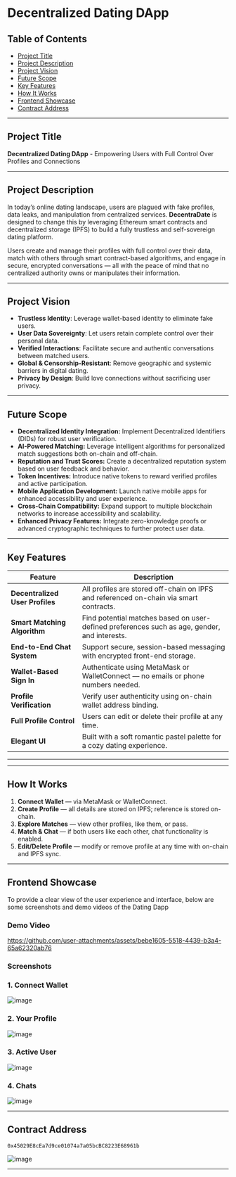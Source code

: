 # Decentralized Dating DApp

## Table of Contents
- [Project Title](#project-title)
- [Project Description](#project-description)
- [Project Vision](#project-vision)
- [Future Scope](#future-scope)
- [Key Features](#key-features)
- [How It Works](#️-how-it-works)
- [Frontend Showcase](#frontend-showcase)
- [Contract Address](#contract-address)

---

## Project Title
**Decentralized Dating DApp** - Empowering Users with Full Control Over Profiles and Connections

---

## Project Description
In today’s online dating landscape, users are plagued with fake profiles, data leaks, and manipulation from centralized services. **DecentraDate** is designed to change this by leveraging Ethereum smart contracts and decentralized storage (IPFS) to build a fully trustless and self-sovereign dating platform.

Users create and manage their profiles with full control over their data, match with others through smart contract-based algorithms, and engage in secure, encrypted conversations — all with the peace of mind that no centralized authority owns or manipulates their information.


---

## Project Vision
- **Trustless Identity**: Leverage wallet-based identity to eliminate fake users.
- **User Data Sovereignty**: Let users retain complete control over their personal data.
- **Verified Interactions**: Facilitate secure and authentic conversations between matched users.
- **Global & Censorship-Resistant**: Remove geographic and systemic barriers in digital dating.
- **Privacy by Design**: Build love connections without sacrificing user privacy.


---

## Future Scope

- **Decentralized Identity Integration:** Implement Decentralized Identifiers (DIDs) for robust user verification.  
- **AI-Powered Matching:** Leverage intelligent algorithms for personalized match suggestions both on-chain and off-chain.  
- **Reputation and Trust Scores:** Create a decentralized reputation system based on user feedback and behavior.  
- **Token Incentives:** Introduce native tokens to reward verified profiles and active participation.  
- **Mobile Application Development:** Launch native mobile apps for enhanced accessibility and user experience.  
- **Cross-Chain Compatibility:** Expand support to multiple blockchain networks to increase accessibility and scalability.  
- **Enhanced Privacy Features:** Integrate zero-knowledge proofs or advanced cryptographic techniques to further protect user data.

---

## Key Features

| Feature | Description |
|--------|-------------|
| **Decentralized User Profiles** | All profiles are stored off-chain on IPFS and referenced on-chain via smart contracts. |
| **Smart Matching Algorithm** | Find potential matches based on user-defined preferences such as age, gender, and interests. |
| **End-to-End Chat System** | Support secure, session-based messaging with encrypted front-end storage. |
| **Wallet-Based Sign In** | Authenticate using MetaMask or WalletConnect — no emails or phone numbers needed. |
| **Profile Verification** | Verify user authenticity using on-chain wallet address binding. |
| **Full Profile Control** | Users can edit or delete their profile at any time. |
| **Elegant UI** | Built with a soft romantic pastel palette for a cozy dating experience. |


---
---

## How It Works

1. **Connect Wallet** — via MetaMask or WalletConnect.
2. **Create Profile** — all details are stored on IPFS; reference is stored on-chain.
3. **Explore Matches** — view other profiles, like them, or pass.
4. **Match & Chat** — if both users like each other, chat functionality is enabled.
5. **Edit/Delete Profile** — modify or remove profile at any time with on-chain and IPFS sync.

---

## Frontend Showcase

To provide a clear view of the user experience and interface, below are some screenshots and demo videos of the Dating Dapp

### Demo Video 

https://github.com/user-attachments/assets/bebe1605-5518-4439-b3a4-65a62320ab76

### Screenshots

### 1. Connect Wallet

![image](https://github.com/user-attachments/assets/24dd601b-7c95-403e-97bb-d565cf8b7584)

### 2. Your Profile 

![image](https://github.com/user-attachments/assets/c0220aaf-d047-4983-b9a8-9e553a122bf3)



### 3. Active User

![image](https://github.com/user-attachments/assets/bb08110d-5ed2-4a53-85af-4b2b81a5c99b)

### 4. Chats


![image](https://github.com/user-attachments/assets/e11ba153-028f-4c2b-92b8-5f3c11c991c5)


---

## Contract Address

`0x45029E8cEa7d9ce01074a7a05bcBC8223E68961b`


![image](https://github.com/user-attachments/assets/bc1d0bef-f315-4ca9-9b35-8582209a08c9)


---

